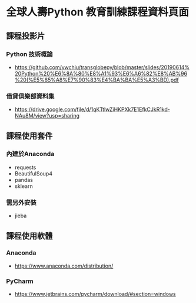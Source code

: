 # 全球人壽Python 教育訓練課程資料頁面

## 課程投影片

### Python 技術概論
- https://github.com/ywchiu/transglobepy/blob/master/slides/20190614%20Python%20%E6%8A%80%E8%A1%93%E6%A6%82%E8%AB%96%20(%E5%85%A8%E7%90%83%E4%BA%BA%E5%A3%BD).pdf

### 借貸俱樂部資料集
- https://drive.google.com/file/d/1qKTtlwZiHKPXk7E1EfkCJkR1kd-NAu8M/view?usp=sharing

## 課程使用套件

### 內建於Anaconda
- requests
- BeautifulSoup4
- pandas
- sklearn

### 需另外安裝
- jieba

## 課程使用軟體
### Anaconda
- https://www.anaconda.com/distribution/

### PyCharm
- https://www.jetbrains.com/pycharm/download/#section=windows
